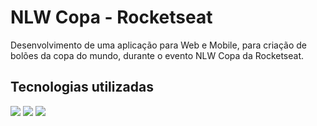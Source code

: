# NLW Copa - Rocketseat

Desenvolvimento de uma aplicação para Web e Mobile, para criação de bolões da copa do mundo, durante o evento NLW Copa da Rocketseat. 

<h2>Tecnologias utilizadas</h2>
<img src="https://img.shields.io/badge/JavaScript-F7DF1E?style=for-the-badge&logo=javascript&logoColor=black">
<img src="https://img.shields.io/badge/TypeScript-007ACC?style=for-the-badge&logo=typescript&logoColor=white">
<img src="https://img.shields.io/badge/Node.js-43853D?style=for-the-badge&logo=node.js&logoColor=white">
